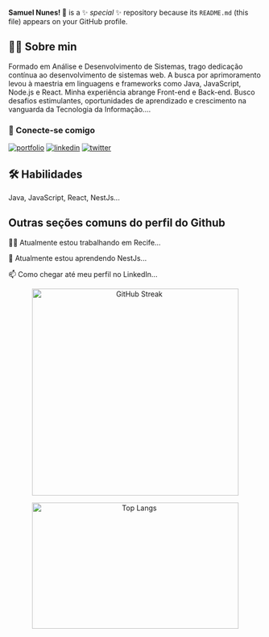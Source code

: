 

**Samuel Nunes! 👋** is a ✨ _special_ ✨ repository because its `README.md` (this file) appears on your GitHub profile.  
                
## 👩‍💻 Sobre min
Formado em Análise e Desenvolvimento de Sistemas, trago dedicação contínua ao desenvolvimento de sistemas web. A busca por aprimoramento levou à maestria em linguagens e frameworks como Java, JavaScript, Node.js e React. Minha experiência abrange Front-end e Back-end. Busco desafios estimulantes, oportunidades de aprendizado e crescimento na vanguarda da Tecnologia da Informação....  
    
### 🔗 Conecte-se comigo  
[![portfolio](https://img.shields.io/badge/my_portfolio-1DA1F2?style=for-the-badge&logo=ko-fi&logoColor=white)](https://samuelikz.com.br/)
[![linkedin](https://img.shields.io/badge/linkedin-0A66C2?style=for-the-badge&logo=linkedin&logoColor=white)](https://www.linkedin.com/in/samuel-nunes-da-silva-057899133/)
[![twitter](https://img.shields.io/badge/github-000?style=for-the-badge&logo=github&logoColor=white)](https://github.com/samueliikz/)  
    
## 🛠 Habilidades  
Java, JavaScript, React, NestJs...  
    
## Outras seções comuns do perfil do Github
👩‍💻 Atualmente estou trabalhando em Recife...
    
🧠 Atualmente estou aprendendo NestJs...
    
📫 Como chegar até meu perfil no LinkedIn...     

<p align="center">
    <img width="410px" src="https://streak-stats.demolab.com?user=samuelikz&theme=dark&locale=pt_BR" alt="GitHub Streak">
</p>

<p align="center">
  <img width="410px" height="250px" src="https://github-readme-stats-git-masterrstaa-rickstaa.vercel.app/api/top-langs/?username=samuelikz&layout=compact&bg_color=151515&border_color=FFF&title_color=FFF&text_color=FFF&" alt="Top Langs">
</p>

